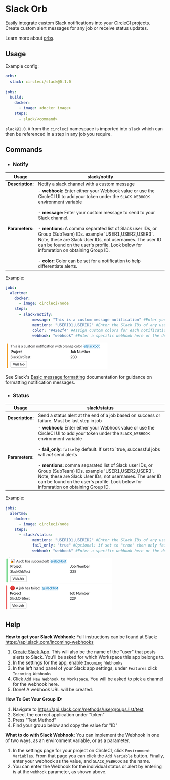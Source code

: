 # Slack Orb


Easily integrate custom [Slack](https://slack.com/ "Slack") notifications into your [CircleCI](https://circleci.com/ "CircleCI") projects. Create custom alert messages for any job or receive status updates.

Learn more about [orbs](https://github.com/CircleCI-Public/config-preview-sdk/blob/master/docs/using-orbs.md "orb").


## Usage

Example config:
```yaml
orbs:
  slack: circleci/slack@0.1.0

jobs:
  build:
    docker:
      - image: <docker image>
    steps:
      - slack/<command>

```
`slack@1.0.0` from the `circleci` namespace is imported into `slack` which can then be referenced in a step in any job you require.

## Commands
- ### Notify

|  Usage | slack/notify   |
| ------------ | ------------ |
| **Description:**  | Notify a slack channel with a custom message  |
|  **Parameters:** | - **webhook:**  Enter either your Webhook value or use the CircleCI UI to add your token under the `SLACK_WEBHOOK` environment variable <br><br> - **message:** Enter your custom message to send to your Slack channel.  <br> <br> - **mentions:** A comma separated list of Slack user IDs, or Group (SubTeam) IDs. example 'USER1,USER2,USER3'. Note, these are Slack User IDs, not usernames. The user ID can be found on the user's profile. Look below for infomration on obtaining Group ID. <br> <br> - **color:** Color can be set for a notification to help differentiate alerts.|

Example:

```yaml
jobs:
  alertme:
    docker:
      - image: circleci/node
    steps:
      - slack/notify:
            message: "This is a custom message notification" #Enter your own message
            mentions: "USERID1,USERID2" #Enter the Slack IDs of any users who should be alerted to this message.
            color: "#42e2f4" #Assign custom colors for each notification
            webhook: "webhook" #Enter a specific webhook here or the default will use $SLACK_WEBHOOK
```
![Custom Message Example](/img/notifyMessage.PNG)

See Slack's [Basic message formatting](https://api.slack.com/docs/message-formatting) documentation for guidance on formatting notification messages.

- ### Status

|  Usage | slack/status   |
| ------------ | ------------ |
| **Description:**  | Send a status alert at the end of a job based on success or failure. Must be last step in job  |
|  **Parameters:** | -  **webhook:** Enter either your Webhook value or use the CircleCI UI to add your token under the `SLACK_WEBHOOK` environment variable <br> <br> -  **fail_only:** `false` by default. If set to `true, successful jobs will _not_ send alerts <br> <br> - **mentions:**  comma separated list of Slack user IDs, or Group (SubTeam) IDs. example 'USER1,USER2,USER3'. Note, these are Slack User IDs, not usernames. The user ID can be found on the user's profile. Look below for infomration on obtaining Group ID. |

Example:

```yaml
jobs:
  alertme:
    docker:
      - image: circleci/node
    steps:
      - slack/status:
            mentions: "USERID1,USERID2" #Enter the Slack IDs of any users who should be alerted to this message.
            fail_only: "true" #Optional: if set to "true" then only failure messages will occur.
            webhook: "webhook" #Enter a specific webhook here or the default will use $SLACK_WEBHOOK
```

![Status Success Example](/img/statusSuccess.PNG)
![Status Fail Example](/img/statusFail.PNG)


## Help

**How to get your Slack Webhook:**  Full instructions can be found at Slack: https://api.slack.com/incoming-webhooks
1. [Create Slack App](https://api.slack.com/docs/slack-button#register_your_slack_app). This will also be the name of the "user" that posts alerts to Slack. You'll be asked for which Workspace this app belongs to.
2. In the settings for the app, enable `Incoming Webhooks`
3. In the left hand panel of your Slack app settings, under `Features` click `Incoming Webhooks`
4. Click `Add New Webhook to Workspace`. You will be asked to pick a channel for the webhook here.
5. Done! A webhook URL will be created.

**How To Get Your Group ID:**
1. Navigate to https://api.slack.com/methods/usergroups.list/test
2. Select the correct application under "token"
3. Press "Test Method"
4. Find your group below and copy the value for "ID"

**What to do with Slack Webhook:** You can implement the Webhook in one of two ways, as an environment variable, or as a parameter.
1. In the settings page for your project on CircleCI, click `Environment Variables`. From that page you can click the `Add Variable` button. Finally, enter your webhook as the value, and `SLACK_WEBHOOK` as the name.
2. You can enter the Webhook for the individual status or alert by entering is at the `webhook` parameter, as shown above.
